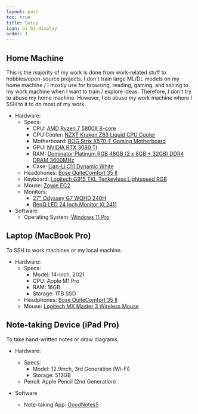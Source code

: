 ```yaml
---
layout: post
toc: true
title: Setup
icon: bi bi-display
order: 4
---
```


##  Home Machine
This is the majority of my work is done from work-related stuff to hobbies/open-source projects. I don't train large ML/DL models on my home machine / I mostly use for browsing, reading, gaming, and sshing to my work machine when I want to train / explore ideas. Therefore, I don't try to abuse my home machine. However, I do abuse my work machine where I SSH to it to do most of my work.

* Hardware:
    * Specs:
        * CPU: [AMD Ryzen 7 5800X 8-core](https://a.co/d/iyNDDzP)
        * CPU Cooler: [NZXT Kraken Z63 Liquid CPU Cooler](https://nzxt.com/product/kraken-z63)
        * Motherboard: [ROG Strix X570-F Gaming Motherboard](https://a.co/d/55Oikcd)
        * GPU: [NVIDIA RTX 3080 TI](https://www.nvidia.com/en-me/geforce/graphics-cards/30-series/rtx-3080-3080ti/)
        * RAM: [Dominator Platinum RGB 48GB (2 x 8GB + 32GB) DDR4 DRAM 3600MHz]()
        * Case: [Lian-Li O11 Dynamic White](https://a.co/d/3anLRII)
    * Headphones: [Bose QuiteComfort 35 II](https://a.co/d/fSZC2B5)
    * Keyboard: [Logitech G915 TKL Tenkeyless Lightspeed RGB](https://a.co/d/aH2NFA9)
    * Mouse: [Zowie EC2](https://zowie.benq.com/en-ap/mouse/ec2.html)
    * Monitors:
      * [27" Odyssey G7 WQHD 240H](https://a.co/d/g3lkXie)
      * [BenQ LED 24 Inch Monitor XL2411](https://amzn.eu/d/3f5T09b)
* Software:
    * Operating System: [Windows 11 Pro]()
  
##  Laptop (MacBook Pro)
To SSH to work machines or my local machine.

* Hardware:
    * Specs:
        * Model: 14-inch, 2021
        * CPU: Apple M1 Pro
        * RAM: 16GB
        * Storage: 1TB SSD
    * Headphones: [Bose QuiteComfort 35 II](https://www.amazon.com/Bose-QuietComfort-Bluetooth-Headphones-Noise-Cancelling/dp/B0756GB78C?th=1)
    * Mouse: [Logitech MX Master 3 Wireless Mouse](https://www.logitech.com/en-us/products/mice/mx-master-3s.910-006556.html)

##  Note-taking Device (iPad Pro)
To take hand-written notes or draw diagrams.

* Hardware:
    * Specs:
        * Model: 12.9inch, 3rd Generation (Wi-Fi)
        * Storage: 512GB
    * Pencil: Apple Pencil (2nd Generation)

* Software
    * Note-taking App: [GoodNotes5](https://www.goodnotes.com/)
